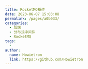 ```yaml
---
title: RocketMQ概述
date: 2023-06-07 15:03:08
permalink: /pages/a0b033/
categories:
  - 后端
  - 分布式中间件
  - RocketMQ
tags:
  - 
author: 
  name: Howietron
  link: https://github.com/Howietron
---
```

